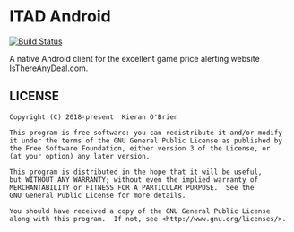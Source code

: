 # ITAD Android
[![Build Status](https://app.bitrise.io/app/1949897016166436/status.svg?token=lt-pUOKUD7Yb_GC88ur2zA)](https://app.bitrise.io/app/1949897016166436)

A native Android client for the excellent game price alerting website IsThereAnyDeal.com.

## LICENSE

	Copyright (C) 2018-present  Kieran O'Brien

	This program is free software: you can redistribute it and/or modify
	it under the terms of the GNU General Public License as published by
	the Free Software Foundation, either version 3 of the License, or
	(at your option) any later version.

	This program is distributed in the hope that it will be useful,
	but WITHOUT ANY WARRANTY; without even the implied warranty of
	MERCHANTABILITY or FITNESS FOR A PARTICULAR PURPOSE.  See the
	GNU General Public License for more details.

	You should have received a copy of the GNU General Public License
	along with this program.  If not, see <http://www.gnu.org/licenses/>.
